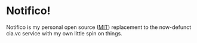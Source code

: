 # Notifico!

Notifico is my personal open source ([MIT][]) replacement to the now-defunct
cia.vc service with my own little spin on things.

[MIT]: http://en.wikipedia.org/wiki/MIT_License